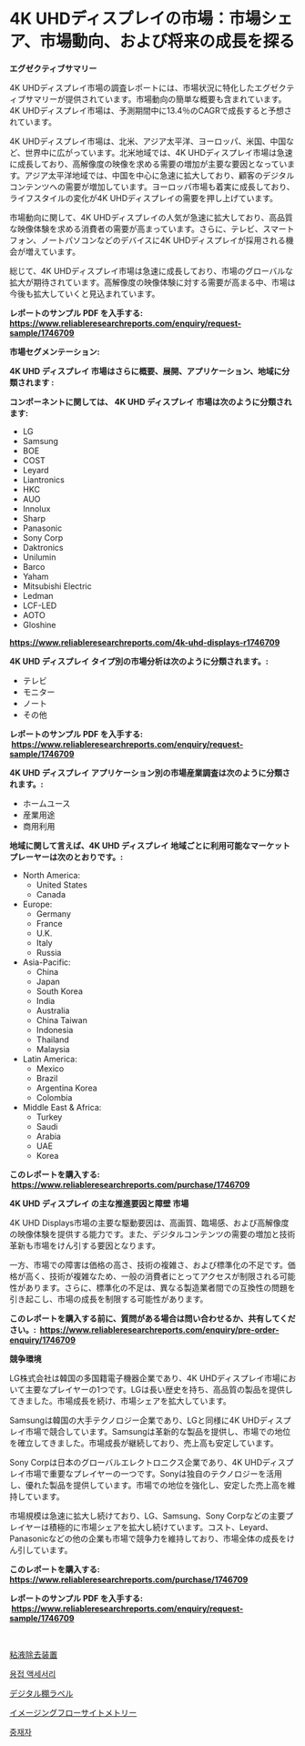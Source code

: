 <p><h1>4K UHDディスプレイの市場：市場シェア、市場動向、および将来の成長を探る</h1></p><p><strong>エグゼクティブサマリー</strong></p>
<p><p>4K UHDディスプレイ市場の調査レポートには、市場状況に特化したエグゼクティブサマリーが提供されています。市場動向の簡単な概要も含まれています。4K UHDディスプレイ市場は、予測期間中に13.4％のCAGRで成長すると予想されています。</p><p>4K UHDディスプレイ市場は、北米、アジア太平洋、ヨーロッパ、米国、中国など、世界中に広がっています。北米地域では、4K UHDディスプレイ市場は急速に成長しており、高解像度の映像を求める需要の増加が主要な要因となっています。アジア太平洋地域では、中国を中心に急速に拡大しており、顧客のデジタルコンテンツへの需要が増加しています。ヨーロッパ市場も着実に成長しており、ライフスタイルの変化が4K UHDディスプレイの需要を押し上げています。</p><p>市場動向に関して、4K UHDディスプレイの人気が急速に拡大しており、高品質な映像体験を求める消費者の需要が高まっています。さらに、テレビ、スマートフォン、ノートパソコンなどのデバイスに4K UHDディスプレイが採用される機会が増えています。</p><p>総じて、4K UHDディスプレイ市場は急速に成長しており、市場のグローバルな拡大が期待されています。高解像度の映像体験に対する需要が高まる中、市場は今後も拡大していくと見込まれています。</p></p>
<p><strong>レポートのサンプル PDF を入手する: <a href="https://www.reliableresearchreports.com/enquiry/request-sample/1746709">https://www.reliableresearchreports.com/enquiry/request-sample/1746709</a></strong></p>
<p><strong>市場セグメンテーション:</strong></p>
<p><strong> 4K UHD ディスプレイ 市場はさらに概要、展開、アプリケーション、地域に分類されます :</strong></p>
<p><strong>コンポーネントに関しては、 4K UHD ディスプレイ 市場は次のように分類されます: &nbsp;</strong></p>
<p><ul><li>LG</li><li>Samsung</li><li>BOE</li><li>COST</li><li>Leyard</li><li>Liantronics</li><li>HKC</li><li>AUO</li><li>Innolux</li><li>Sharp</li><li>Panasonic</li><li>Sony Corp</li><li>Daktronics</li><li>Unilumin</li><li>Barco</li><li>Yaham</li><li>Mitsubishi Electric</li><li>Ledman</li><li>LCF-LED</li><li>AOTO</li><li>Gloshine</li></ul></p>
<p><strong><a href="https://www.reliableresearchreports.com/4k-uhd-displays-r1746709">https://www.reliableresearchreports.com/4k-uhd-displays-r1746709</a></strong></p>
<p><strong> 4K UHD ディスプレイ タイプ別の市場分析は次のように分類されます。:</strong></p>
<p><ul><li>テレビ</li><li>モニター</li><li>ノート</li><li>その他</li></ul></p>
<p><strong>レポートのサンプル PDF を入手する: &nbsp;<a href="https://www.reliableresearchreports.com/enquiry/request-sample/1746709">https://www.reliableresearchreports.com/enquiry/request-sample/1746709</a></strong></p>
<p><strong> 4K UHD ディスプレイ アプリケーション別の市場産業調査は次のように分類されます。:</strong></p>
<p><ul><li>ホームユース</li><li>産業用途</li><li>商用利用</li></ul></p>
<p><strong>地域に関して言えば、4K UHD ディスプレイ 地域ごとに利用可能なマーケットプレーヤーは次のとおりです。:</strong></p>
<p><ul>
    <li>
        North America:
        <ul>
            <li>United States</li>
            <li>Canada</li>
        </ul>
    </li>
    <li>
        Europe:
        <ul>
            <li>Germany</li>
            <li>France</li>
            <li>U.K.</li>
            <li>Italy</li>
            <li>Russia</li>
        </ul>
    </li>
    <li>
        Asia-Pacific:
        <ul>
            <li>China</li>
            <li>Japan</li>
            <li>South Korea</li>
            <li>India</li>
            <li>Australia</li>
            <li>China Taiwan</li>
            <li>Indonesia</li>
            <li>Thailand</li>
            <li>Malaysia</li>
        </ul>
    </li>
    <li>
        Latin America:
        <ul>
            <li>Mexico</li>
            <li>Brazil</li>
            <li>Argentina Korea</li>
            <li>Colombia</li>
        </ul>
    </li>
    <li>
        Middle East & Africa:
        <ul>
            <li>Turkey</li>
            <li>Saudi</li>
            <li>Arabia</li>
            <li>UAE</li>
            <li>Korea</li>
        </ul>
    </li>
    </ul></p>
<p><strong>このレポートを購入する: &nbsp;<a href="https://www.reliableresearchreports.com/purchase/1746709">https://www.reliableresearchreports.com/purchase/1746709</a></strong></p>
<p><strong>4K UHD ディスプレイ の主な推進要因と障壁 市場</strong></p>
<p><p>4K UHD Displays市場の主要な駆動要因は、高画質、臨場感、および高解像度の映像体験を提供する能力です。また、デジタルコンテンツの需要の増加と技術革新も市場をけん引する要因となります。</p><p>一方、市場での障害は価格の高さ、技術の複雑さ、および標準化の不足です。価格が高く、技術が複雑なため、一般の消費者にとってアクセスが制限される可能性があります。さらに、標準化の不足は、異なる製造業者間での互換性の問題を引き起こし、市場の成長を制限する可能性があります。</p></p>
<p><strong>このレポートを購入する前に、質問がある場合は問い合わせるか、共有してください。:&nbsp; <a href="https://www.reliableresearchreports.com/enquiry/pre-order-enquiry/1746709">https://www.reliableresearchreports.com/enquiry/pre-order-enquiry/1746709</a></strong></p>
<p><strong>競争環境</strong></p>
<p><p>LG株式会社は韓国の多国籍電子機器企業であり、4K UHDディスプレイ市場において主要なプレイヤーの1つです。LGは長い歴史を持ち、高品質の製品を提供してきました。市場成長を続け、市場シェアを拡大しています。</p><p>Samsungは韓国の大手テクノロジー企業であり、LGと同様に4K UHDディスプレイ市場で競合しています。Samsungは革新的な製品を提供し、市場での地位を確立してきました。市場成長が継続しており、売上高も安定しています。</p><p>Sony Corpは日本のグローバルエレクトロニクス企業であり、4K UHDディスプレイ市場で重要なプレイヤーの一つです。Sonyは独自のテクノロジーを活用し、優れた製品を提供しています。市場での地位を強化し、安定した売上高を維持しています。</p><p>市場規模は急速に拡大し続けており、LG、Samsung、Sony Corpなどの主要プレイヤーは積極的に市場シェアを拡大し続けています。コスト、Leyard、Panasonicなどの他の企業も市場で競争力を維持しており、市場全体の成長をけん引しています。</p></p>
<p><strong>このレポートを購入する: &nbsp; <a href="https://www.reliableresearchreports.com/purchase/1746709">https://www.reliableresearchreports.com/purchase/1746709</a></strong></p>
<p><strong>レポートのサンプル PDF を入手する: &nbsp;<a href="https://www.reliableresearchreports.com/enquiry/request-sample/1746709">https://www.reliableresearchreports.com/enquiry/request-sample/1746709</a></strong><strong></strong></p>
<p>&nbsp;</p>
<p><p><a href="https://medium.com/@redsalmon1949/%E7%B2%98%E6%B6%B2%E9%99%A4%E5%8E%BB%E3%83%87%E3%83%90%E3%82%A4%E3%82%B9%E5%B8%82%E5%A0%B4-%E7%A8%AE%E9%A1%9E-%E3%82%A2%E3%83%97%E3%83%AA%E3%82%B1%E3%83%BC%E3%82%B7%E3%83%A7%E3%83%B3-%E5%9C%B0%E7%90%86%E3%81%94%E3%81%A8%E3%81%AE%E7%B7%8F%E5%90%88%E8%A9%95%E4%BE%A1-7c8123bde0ff">粘液除去装置</a></p><p><a href="https://medium.com/@fabiancobuc20222022/%EC%9A%A9%EC%A0%91-%EC%95%A1%EC%84%B8%EC%84%9C%EB%A6%AC-%EC%8B%9C%EC%9E%A5-%EB%B3%B4%EA%B3%A0%EC%84%9C%EB%8A%94%EC%9D%B4-%EC%8B%9C%EC%9E%A5%EC%9D%98-%EC%B5%9C%EC%8B%A0-%ED%8A%B8%EB%A0%8C%EB%93%9C%EC%99%80-%EC%84%B1%EC%9E%A5-%EA%B8%B0%ED%9A%8C%EB%A5%BC-%EB%B0%9D%ED%98%80%EC%A4%8D%EB%8B%88%EB%8B%A4-9682f33602af">용접 액세서리</a></p><p><a href="https://medium.com/@kaiyohnson76845/%E3%83%87%E3%82%B8%E3%82%BF%E3%83%AB%E3%82%B7%E3%82%A7%E3%83%AB%E3%83%95%E3%83%A9%E3%83%99%E3%83%AB%E5%B8%82%E5%A0%B4%E3%81%AE%E5%88%86%E6%9E%90-%E3%82%B0%E3%83%AD%E3%83%BC%E3%83%90%E3%83%AB%E7%94%A3%E6%A5%AD%E3%81%AE%E5%B1%95%E6%9C%9B%E3%81%A8%E4%BA%88%E6%B8%AC-2024%E5%B9%B4%E3%81%8B%E3%82%892031%E5%B9%B4-787a9f894bd8">デジタル棚ラベル</a></p><p><a href="https://github.com/EstaSprer20231/Market-Research-Report-List-1/blob/main/698456024916.md">イメージングフローサイトメトリー</a></p><p><a href="https://medium.com/@llanajer/%EB%AA%A8%EB%8D%94%EB%A0%88%EC%9D%B4%ED%84%B0-%EC%8B%9C%EC%9E%A5-%EC%A7%80%ED%91%9C-%ED%95%B4%EC%84%9D-%EC%8B%9C%EC%9E%A5-%EC%A0%90%EC%9C%A0%EC%9C%A8-%ED%8A%B8%EB%A0%8C%EB%93%9C-%EB%B0%8F-%EC%84%B1%EC%9E%A5-%ED%8C%A8%ED%84%B4-f74e2cfca66b">중재자</a></p></p>